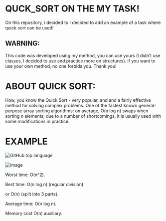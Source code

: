 # QUCK_SORT ON THE MY TASK!
On this repository, i decided to I decided to add an example of a task where quick sort can be used!
## WARNING:
This code was developed using my method, you can use yours (I didn’t use classes, I decided to use and practice more on structures). if you want to use your own method, no one forbids you. Thank you!

# ABOUT QUICK SORT:
How, you know the Quick Sort - very popular, and and a fairly effective method for solving complex problems. One of the fastest known general-purpose array sorting algorithms: on average, O(n log ⁡n) swaps when sorting n elements; due to a number of shortcomings, it is usually used with some modifications in practice.
# EXAMPLE

![GitHub top language](https://img.shields.io/github/languages/top/:user/:repo)

![image](https://miro.medium.com/v2/resize:fit:600/0*PCmwitk8VtXnJBoq.)

Worst time: O(n^2).

Best time: O(n log n) (regular division).

or O(n) (split into 3 parts).

Average time: O(n log n).

Memory cost O(n) auxiliary.
